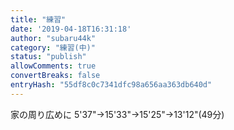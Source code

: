 ```yaml
---
title: "練習"
date: '2019-04-18T16:31:18'
author: "subaru44k"
category: "練習(中)"
status: "publish"
allowComments: true
convertBreaks: false
entryHash: "55df8c0c7341dfc98a656aa363db640d"
---
```

家の周り広めに
5'37"→15'33"→15'25"→13'12"(49分)
